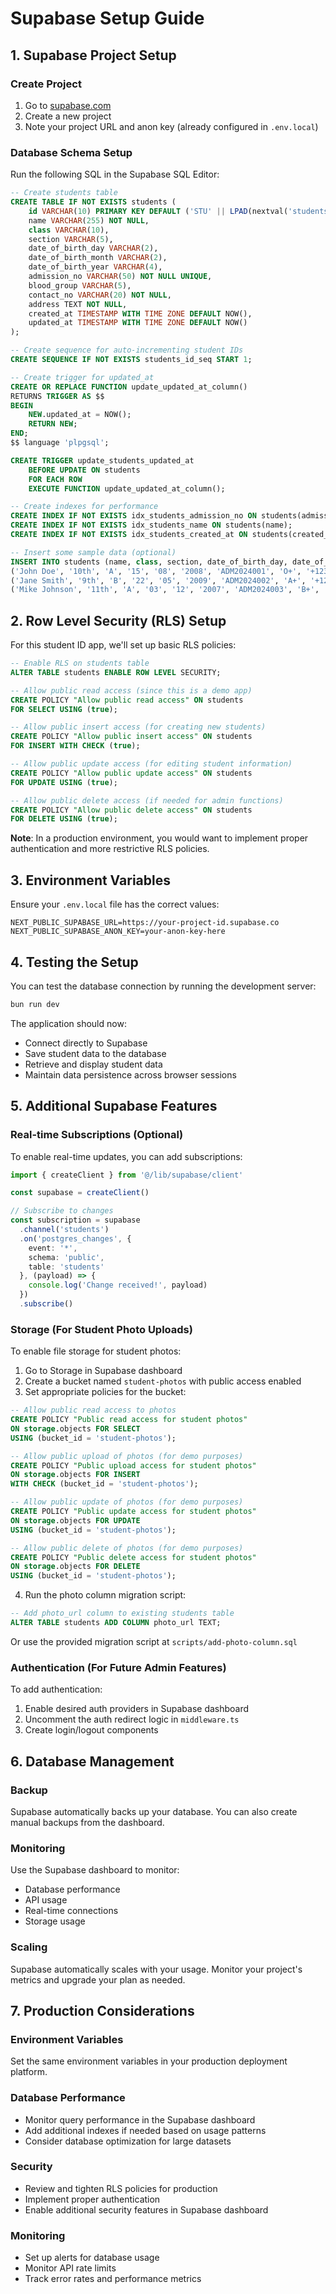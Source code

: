 # Supabase Setup Guide

## 1. Supabase Project Setup

### Create Project
1. Go to [supabase.com](https://supabase.com)
2. Create a new project
3. Note your project URL and anon key (already configured in `.env.local`)

### Database Schema Setup
Run the following SQL in the Supabase SQL Editor:

```sql
-- Create students table
CREATE TABLE IF NOT EXISTS students (
    id VARCHAR(10) PRIMARY KEY DEFAULT ('STU' || LPAD(nextval('students_id_seq')::text, 4, '0')),
    name VARCHAR(255) NOT NULL,
    class VARCHAR(10),
    section VARCHAR(5),
    date_of_birth_day VARCHAR(2),
    date_of_birth_month VARCHAR(2),
    date_of_birth_year VARCHAR(4),
    admission_no VARCHAR(50) NOT NULL UNIQUE,
    blood_group VARCHAR(5),
    contact_no VARCHAR(20) NOT NULL,
    address TEXT NOT NULL,
    created_at TIMESTAMP WITH TIME ZONE DEFAULT NOW(),
    updated_at TIMESTAMP WITH TIME ZONE DEFAULT NOW()
);

-- Create sequence for auto-incrementing student IDs
CREATE SEQUENCE IF NOT EXISTS students_id_seq START 1;

-- Create trigger for updated_at
CREATE OR REPLACE FUNCTION update_updated_at_column()
RETURNS TRIGGER AS $$
BEGIN
    NEW.updated_at = NOW();
    RETURN NEW;
END;
$$ language 'plpgsql';

CREATE TRIGGER update_students_updated_at 
    BEFORE UPDATE ON students
    FOR EACH ROW 
    EXECUTE FUNCTION update_updated_at_column();

-- Create indexes for performance
CREATE INDEX IF NOT EXISTS idx_students_admission_no ON students(admission_no);
CREATE INDEX IF NOT EXISTS idx_students_name ON students(name);
CREATE INDEX IF NOT EXISTS idx_students_created_at ON students(created_at);

-- Insert some sample data (optional)
INSERT INTO students (name, class, section, date_of_birth_day, date_of_birth_month, date_of_birth_year, admission_no, blood_group, contact_no, address) VALUES
('John Doe', '10th', 'A', '15', '08', '2008', 'ADM2024001', 'O+', '+1234567890', '123 Main Street, City, State'),
('Jane Smith', '9th', 'B', '22', '05', '2009', 'ADM2024002', 'A+', '+1234567891', '456 Oak Avenue, City, State'),
('Mike Johnson', '11th', 'A', '03', '12', '2007', 'ADM2024003', 'B+', '+1234567892', '789 Pine Road, City, State');
```

## 2. Row Level Security (RLS) Setup

For this student ID app, we'll set up basic RLS policies:

```sql
-- Enable RLS on students table
ALTER TABLE students ENABLE ROW LEVEL SECURITY;

-- Allow public read access (since this is a demo app)
CREATE POLICY "Allow public read access" ON students
FOR SELECT USING (true);

-- Allow public insert access (for creating new students)
CREATE POLICY "Allow public insert access" ON students
FOR INSERT WITH CHECK (true);

-- Allow public update access (for editing student information)
CREATE POLICY "Allow public update access" ON students
FOR UPDATE USING (true);

-- Allow public delete access (if needed for admin functions)
CREATE POLICY "Allow public delete access" ON students
FOR DELETE USING (true);
```

**Note**: In a production environment, you would want to implement proper authentication and more restrictive RLS policies.

## 3. Environment Variables

Ensure your `.env.local` file has the correct values:

```env
NEXT_PUBLIC_SUPABASE_URL=https://your-project-id.supabase.co
NEXT_PUBLIC_SUPABASE_ANON_KEY=your-anon-key-here
```

## 4. Testing the Setup

You can test the database connection by running the development server:

```bash
bun run dev
```

The application should now:
- Connect directly to Supabase
- Save student data to the database
- Retrieve and display student data
- Maintain data persistence across browser sessions

## 5. Additional Supabase Features

### Real-time Subscriptions (Optional)
To enable real-time updates, you can add subscriptions:

```typescript
import { createClient } from '@/lib/supabase/client'

const supabase = createClient()

// Subscribe to changes
const subscription = supabase
  .channel('students')
  .on('postgres_changes', {
    event: '*',
    schema: 'public',
    table: 'students'
  }, (payload) => {
    console.log('Change received!', payload)
  })
  .subscribe()
```

### Storage (For Student Photo Uploads)
To enable file storage for student photos:

1. Go to Storage in Supabase dashboard
2. Create a bucket named `student-photos` with public access enabled
3. Set appropriate policies for the bucket:

```sql
-- Allow public read access to photos
CREATE POLICY "Public read access for student photos" 
ON storage.objects FOR SELECT 
USING (bucket_id = 'student-photos');

-- Allow public upload of photos (for demo purposes)
CREATE POLICY "Public upload access for student photos" 
ON storage.objects FOR INSERT 
WITH CHECK (bucket_id = 'student-photos');

-- Allow public update of photos (for demo purposes)
CREATE POLICY "Public update access for student photos" 
ON storage.objects FOR UPDATE 
USING (bucket_id = 'student-photos');

-- Allow public delete of photos (for demo purposes)
CREATE POLICY "Public delete access for student photos" 
ON storage.objects FOR DELETE 
USING (bucket_id = 'student-photos');
```

4. Run the photo column migration script:

```sql
-- Add photo_url column to existing students table
ALTER TABLE students ADD COLUMN photo_url TEXT;
```

Or use the provided migration script at `scripts/add-photo-column.sql`

### Authentication (For Future Admin Features)
To add authentication:

1. Enable desired auth providers in Supabase dashboard
2. Uncomment the auth redirect logic in `middleware.ts`
3. Create login/logout components

## 6. Database Management

### Backup
Supabase automatically backs up your database. You can also create manual backups from the dashboard.

### Monitoring
Use the Supabase dashboard to monitor:
- Database performance
- API usage
- Real-time connections
- Storage usage

### Scaling
Supabase automatically scales with your usage. Monitor your project's metrics and upgrade your plan as needed.

## 7. Production Considerations

### Environment Variables
Set the same environment variables in your production deployment platform.

### Database Performance
- Monitor query performance in the Supabase dashboard
- Add additional indexes if needed based on usage patterns
- Consider database optimization for large datasets

### Security
- Review and tighten RLS policies for production
- Implement proper authentication
- Enable additional security features in Supabase dashboard

### Monitoring
- Set up alerts for database usage
- Monitor API rate limits
- Track error rates and performance metrics